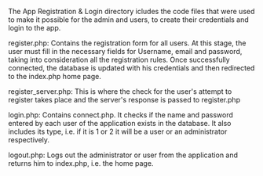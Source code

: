 The App Registration & Login directory icludes the code files that were used to make it possible for the admin and users, to create their credentials and login to the app.

register.php: Contains the registration form for all users. At this stage, the user must fill in the necessary fields for Username, email and password, taking into consideration all the registration rules. Once successfully connected, the database is updated with his credentials and then redirected to the index.php home page.

register_server.php: This is where the check for the user's attempt to register takes place and the server's response is passed to register.php

login.php: Contains connect.php. It checks if the name and password entered by each user of the application exists in the database.
It also includes its type, i.e. if it is 1 or 2 it will be a user or an administrator respectively. 
 
logout.php: Logs out the administrator or user from the application and returns him to index.php, i.e. the home page.

